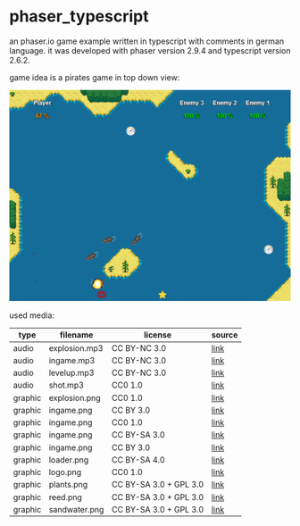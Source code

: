 # phaser_typescript
an phaser.io game example written in typescript with comments in german language. it was developed with phaser version 2.9.4 and typescript version 2.6.2.

game idea is a pirates game in top down view:

![ingame](https://github.com/olwe0002/phaser_typescript/blob/master/ingame.png)

used media:

|type|filename|license|source|
|---|---|---|---|
|audio|explosion.mp3|CC BY-NC 3.0|[link](https://freesound.org/people/Omar%20Alvarado/sounds/199738/)|
|audio|ingame.mp3|CC BY-NC 3.0|[link](https://freesound.org/people/digifishmusic/sounds/43760/)|
|audio|levelup.mp3|CC BY-NC 3.0|[link](https://freesound.org/people/rhodesmas/sounds/320657/)|
|audio|shot.mp3|CC0 1.0|[link](https://freesound.org/people/coolguy244e/sounds/266915/)|
|graphic|explosion.png|CC0 1.0|[link](https://opengameart.org/node/4400)|
|graphic|ingame.png|CC BY 3.0|[link](https://opengameart.org/content/ships-with-ripple-effect)|
|graphic|ingame.png|CC0 1.0|[link](https://commons.wikimedia.org/wiki/File:Star_icon_stylized.svg)|
|graphic|ingame.png|CC BY-SA 3.0|[link](https://commons.wikimedia.org/wiki/File:Medkit_font_awesome-red.svg)|
|graphic|ingame.png|CC BY 3.0|[link](https://commons.wikimedia.org/wiki/File:Speed_ballonicon2.svg)|
|graphic|loader.png|CC BY-SA 4.0|[link](https://commons.wikimedia.org/wiki/File:Android_style_loader.gif)|
|graphic|logo.png|CC0 1.0|[link](https://pixabay.com/de/pirat-sch%C3%A4del-knochen-hut-tabak-354246/)|
|graphic|plants.png|CC BY-SA 3.0 + GPL 3.0|[link](https://opengameart.org/content/lpc-farming-tilesets-magic-animations-and-ui-elements)|
|graphic|reed.png|CC BY-SA 3.0 + GPL 3.0|[link](https://opengameart.org/content/lpc-farming-tilesets-magic-animations-and-ui-elements)|
|graphic|sandwater.png|CC BY-SA 3.0 + GPL 3.0|[link](https://opengameart.org/content/lpc-farming-tilesets-magic-animations-and-ui-elements)|
